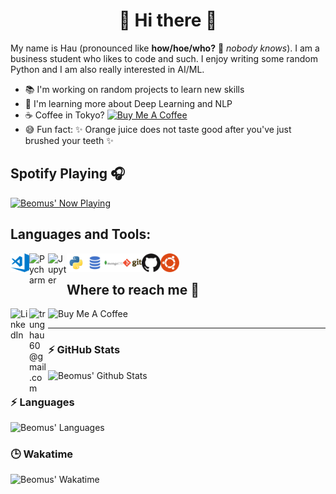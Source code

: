 <h1 align="center"> 👋 Hi there 👋 </h1>


My name is Hau (pronounced like **how/hoe/who?** 🤔 *nobody knows*). I am a business student who likes to code and such. I enjoy writing some random Python and I am also really interested in AI/ML. 

- 📚 I'm working on random projects to learn new skills
- 🌱 I'm learning more about Deep Learning and NLP
- ☕ Coffee in Tokyo? 
<a href="https://www.buymeacoffee.com/rOvpSz4" target="_blank"><img height=20 src="https://cdn.buymeacoffee.com/buttons/v2/default-yellow.png" alt="Buy Me A Coffee" style="height: 20px !important;width: 70px !important;" ></a>
- 😅 Fun fact: ✨ Orange juice does not taste good after you've just brushed your teeth ✨

## Spotify Playing 🎧

[<img src="https://spotify-playing.beomus.vercel.app/api/spotify" alt="Beomus' Now Playing" width="350" />](https://open.spotify.com/user/31shd6xfnm65r6xjtxc6e4e3w4xa)

## Languages and Tools:

<img align="left" alt="Visual Studio Code" width="30px" src="https://raw.githubusercontent.com/github/explore/80688e429a7d4ef2fca1e82350fe8e3517d3494d/topics/visual-studio-code/visual-studio-code.png" />
<img align="left" alt="Pycharm" width="30px" src="https://unpkg.com/simple-icons@v3/icons/pycharm.svg"/>
<img align="left" alt="Jupyter" width="30px" src="https://unpkg.com/simple-icons@v3/icons/jupyter.svg"/>
<img align="left" alt="Python" width="30px" src="https://raw.githubusercontent.com/github/explore/80688e429a7d4ef2fca1e82350fe8e3517d3494d/topics/python/python.png" />
<img align="left" alt="SQL" width="30px" src="https://raw.githubusercontent.com/github/explore/80688e429a7d4ef2fca1e82350fe8e3517d3494d/topics/sql/sql.png" />
<img align="left" alt="MongoDB" width="30px" src="https://raw.githubusercontent.com/github/explore/80688e429a7d4ef2fca1e82350fe8e3517d3494d/topics/mongodb/mongodb.png" />
<img align="left" alt="Git" width="30px" src="https://raw.githubusercontent.com/github/explore/80688e429a7d4ef2fca1e82350fe8e3517d3494d/topics/git/git.png" />
<img align="left" alt="GitHub" width="30px" src="https://raw.githubusercontent.com/github/explore/78df643247d429f6cc873026c0622819ad797942/topics/github/github.png" />
<img align="left" alt="Ubuntu" width="30px" src="https://raw.githubusercontent.com/github/explore/80688e429a7d4ef2fca1e82350fe8e3517d3494d/topics/ubuntu/ubuntu.png"/>

<br />

## Where to reach me 💬

[<img align="left" alt="LinkedIn" width="30px" src="https://unpkg.com/simple-icons@v3/icons/linkedin.svg" />][linkedin]

[<img align="left" alt="trunghau60@gmail.com" width="30px" src="https://unpkg.com/simple-icons@v3/icons/gmail.svg" />][gmail]

[<img align="left" alt="Buy Me A Coffee" height="30px" src="https://cdn.buymeacoffee.com/buttons/v2/default-yellow.png" />][buymeacoffee]

<br />

---

<h3> ⚡ GitHub Stats</h3>
<img alt="Beomus' Github Stats" src="https://github-readme-stats.vercel.app/api?username=beomus&show_icons=true&hide_border=true&theme=graywhite" />
<h3> ⚡ Languages </h3>
<img alt="Beomus' Languages" src="https://github-readme-stats.vercel.app/api/top-langs/?username=Beomus&exclude_repo=Deep_Learning_Bootcamp,aws-machine-learning-university-accelerated-nlp,tensorflow,Clustering,DCGAN-with-TF-Keras,PyTorch-MNIST-GAN,Python-Linked-List,Web-Dev-CS50,COVID-19-Prediction,Python-ML&hide=javascript"/>
<h3> 🕒 Wakatime </h3>
<img alt="Beomus' Wakatime" src="https://github-readme-stats.vercel.app/api/wakatime?username=beomus"/>


[linkedin]: https://www.linkedin.com/in/trunghaulelam/
[gmail]: trunghau60@gmail.com
[buymeacoffee]: https://www.buymeacoffee.com/rOvpSz4